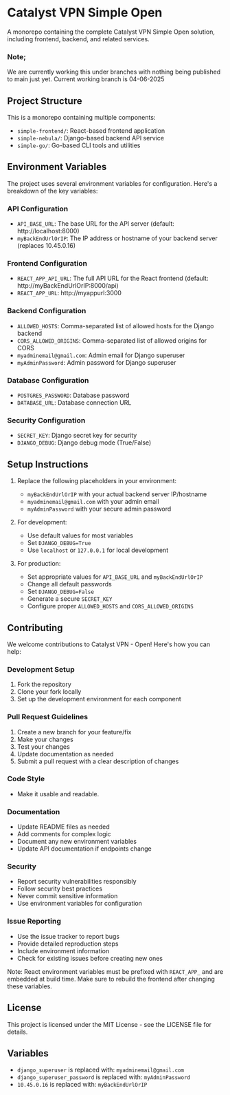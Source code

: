 # Catalyst VPN Simple Open

A monorepo containing the complete Catalyst VPN Simple Open solution, including frontend, backend, and related services.

### Note;

We are currently working this under branches with nothing being published to main just yet. Current working branch is 04-06-2025

## Project Structure

This is a monorepo containing multiple components:

- `simple-frontend/`: React-based frontend application
- `simple-nebula/`: Django-based backend API service
- `simple-go/`: Go-based CLI tools and utilities

## Environment Variables

The project uses several environment variables for configuration. Here's a breakdown of the key variables:

### API Configuration
- `API_BASE_URL`: The base URL for the API server (default: http://localhost:8000)
- `myBackEndUrlOrIP`: The IP address or hostname of your backend server (replaces 10.45.0.16)

### Frontend Configuration
- `REACT_APP_API_URL`: The full API URL for the React frontend (default: http://myBackEndUrlOrIP:8000/api)
- `REACT_APP_URL`: http://myappurl:3000

### Backend Configuration
- `ALLOWED_HOSTS`: Comma-separated list of allowed hosts for the Django backend
- `CORS_ALLOWED_ORIGINS`: Comma-separated list of allowed origins for CORS
- `myadminemail@gmail.com`: Admin email for Django superuser
- `myAdminPassword`: Admin password for Django superuser

### Database Configuration
- `POSTGRES_PASSWORD`: Database password
- `DATABASE_URL`: Database connection URL

### Security Configuration
- `SECRET_KEY`: Django secret key for security
- `DJANGO_DEBUG`: Django debug mode (True/False)

## Setup Instructions

1. Replace the following placeholders in your environment:
   - `myBackEndUrlOrIP` with your actual backend server IP/hostname
   - `myadminemail@gmail.com` with your admin email
   - `myAdminPassword` with your secure admin password

2. For development:
   - Use default values for most variables
   - Set `DJANGO_DEBUG=True`
   - Use `localhost` or `127.0.0.1` for local development

3. For production:
   - Set appropriate values for `API_BASE_URL` and `myBackEndUrlOrIP`
   - Change all default passwords
   - Set `DJANGO_DEBUG=False`
   - Generate a secure `SECRET_KEY`
   - Configure proper `ALLOWED_HOSTS` and `CORS_ALLOWED_ORIGINS`

## Contributing

We welcome contributions to Catalyst VPN - Open! Here's how you can help:

### Development Setup

1. Fork the repository
2. Clone your fork locally
3. Set up the development environment for each component

### Pull Request Guidelines

1. Create a new branch for your feature/fix
2. Make your changes
3. Test your changes
4. Update documentation as needed
5. Submit a pull request with a clear description of changes

### Code Style

- Make it usable and readable.

### Documentation

- Update README files as needed
- Add comments for complex logic
- Document any new environment variables
- Update API documentation if endpoints change

### Security

- Report security vulnerabilities responsibly
- Follow security best practices
- Never commit sensitive information
- Use environment variables for configuration

### Issue Reporting

- Use the issue tracker to report bugs
- Provide detailed reproduction steps
- Include environment information
- Check for existing issues before creating new ones

Note: React environment variables must be prefixed with `REACT_APP_` and are embedded at build time. Make sure to rebuild the frontend after changing these variables.

## License

This project is licensed under the MIT License - see the LICENSE file for details.

## Variables

- `django_superuser` is replaced with: `myadminemail@gmail.com`
- `django_superuser_password` is replaced with: `myAdminPassword`
- `10.45.0.16` is replaced with: `myBackEndUrlOrIP`
